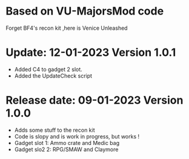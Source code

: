 # Based on VU-MajorsMod code
Forget BF4's recon kit ,here is Venice Unleashed

# Update: 12-01-2023 Version 1.0.1
- Added C4 to gadget 2 slot.
- Added the UpdateCheck script

# Release date: 09-01-2023 Version 1.0.0
- Adds some stuff to the recon kit
- Code is slopy and is work in progress, but works !
- Gadget slot 1: Ammo crate and Medic bag
- Gadget slo2 2: RPG/SMAW and Claymore
